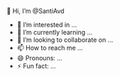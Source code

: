  👋 Hi, I’m @SantiAvd
- 👀 I’m interested in ...
- 🌱 I’m currently learning ...
- 💞️ I’m looking to collaborate on ...
- 📫 How to reach me ...
- 😄 Pronouns: ...
- ⚡ Fun fact: ...

<!---
SantiAvd/SantiAvd is a ✨ special ✨ repository because its `README.md` (this file) appears on your GitHub profile.
You can click the Preview link to take a look at your changes.
--->
